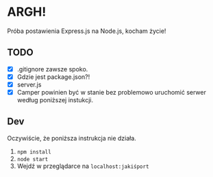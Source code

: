 # ARGH!

Próba postawienia Express.js na Node.js, kocham życie!

## TODO

- [x] .gitignore zawsze spoko.
- [x] Gdzie jest package.json?!
- [x] server.js
- [x] Camper powinien być w stanie bez problemowo uruchomić serwer według poniższej instukcji.

## Dev

Oczywiście, że poniższa instrukcja nie działa.

1. `npm install`
2. `node start`
3. Wejdź w przeglądarce na `localhost:jakiśport`
